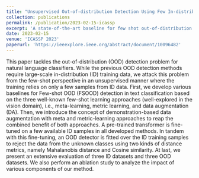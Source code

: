 ```yaml
---
title: "Unsupervised Out-of-distribution Detection Using Few In-distribution Samples"
collection: publications
permalink: /publication/2023-02-15-icassp
excerpt: 'A state-of-the-art baseline for few shot out-of-distribution detection in NLP.'
date: 2023-02-15
venue: 'ICASSP 2023'
paperurl: 'https://ieeexplore.ieee.org/abstract/document/10096482'
---
```


This paper tackles the out-of-distribution (OOD) detection
problem for natural language classifiers. While the previous
OOD detection methods require large-scale in-distribution
(ID) training data, we attack this problem from the few-shot
perspective in an unsupervised manner where the training
relies on only a few samples from ID data. First, we develop
various baselines for Few-shot OOD (FSOOD) detection in
text classification based on the three well-known few-shot
learning approaches (well-explored in the vision domain), i.e.,
meta-learning, metric learning, and data augmentation (DA).
Then, we introduce the concept of demonstration-based data
augmentation with meta and metric-learning approaches to
reap the combined benefit of both approaches. A pre-trained
transformer is fine-tuned on a few available ID samples in all
developed methods. In tandem with this fine-tuning, an OOD
detector is fitted over the ID training samples to reject the data
from the unknown classes using two kinds of distance metrics,
namely Mahalanobis distance and Cosine similarity. At last,
we present an extensive evaluation of three ID datasets and
three OOD datasets. We also perform an ablation study to
analyze the impact of various components of our method.
